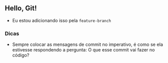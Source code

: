 ## Hello, Git!

- Eu estou adicionando isso pela `feature-branch`

### Dicas
- Sempre colocar as mensagens de commit no imperativo, é como se ela estivesse respondendo a pergunta: O que esse commit vai fazer no código? 
